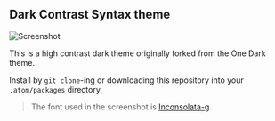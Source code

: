 ## Dark Contrast Syntax theme

![Screenshot](https://cloud.githubusercontent.com/assets/839577/20062956/cec32efc-a505-11e6-9187-c85da1d7c8bb.png)

This is a high contrast dark theme originally forked from the One Dark theme. 

Install by `git clone`-ing or downloading this repository into your `.atom/packages` directory.

> The font used in the screenshot is [Inconsolata-g](http://www.fantascienza.net/leonardo/ar/inconsolatag/inconsolata-g_font.zip).
